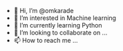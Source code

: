 - 👋 Hi, I’m @omkarade
- 👀 I’m interested in Machine learning
- 🌱 I’m currently learning Python
- 💞️ I’m looking to collaborate on ...
- 📫 How to reach me ...

<!---
omkarade/omkarade is a ✨ special ✨ repository because its `README.md` (this file) appears on your GitHub profile.
You can click the Preview link to take a look at your changes.
--->
